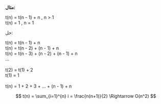 **مثال:**

<p style="direction:ltr; text-align:left">
t(n) = t(n - 1) + n , n > 1 <br/>
t(n) = 1 , n = 1
</p>

حل:

<div style="text-align:left">
t(n) = t(n - 1) + n <br/>
t(n) = t(n - 2) + (n - 1) + n <br/>
t(n) = t(n - 3) + (n - 2) + (n - 1) + n <br/>
...<br/>
<br/>
t(2) = t(1) + 2 <br/>
t(1) = 1 <br/>
<br/>
t(n) = 1 + 2 + 3 + ... + (n - 1) + n <br/>

$$ t(n) = \sum_{i=1}^{n} i = \frac{n(n+1)}{2} \Rightarrow O(n^2) $$

</div>
